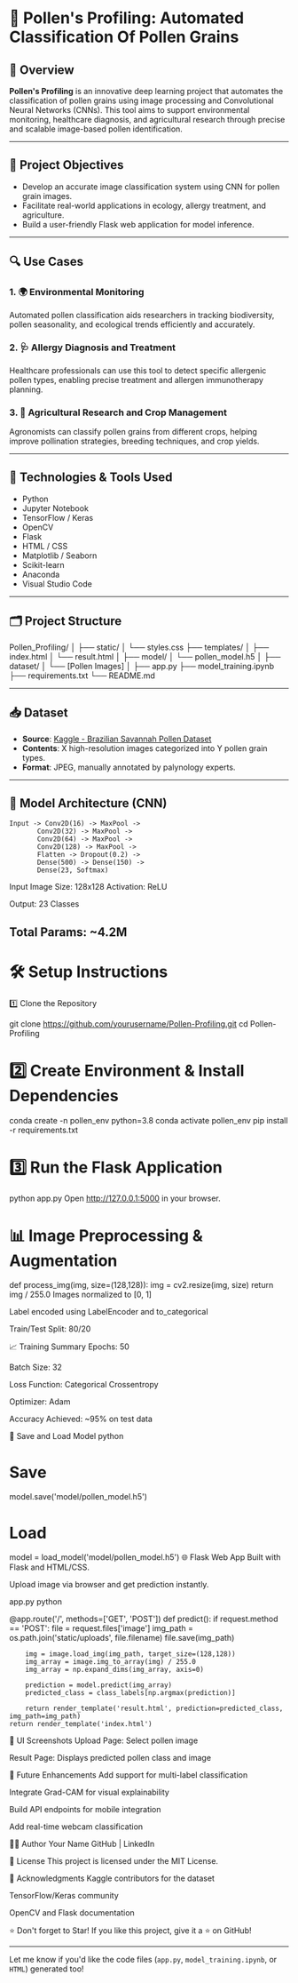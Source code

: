 # 🌼 Pollen's Profiling: Automated Classification Of Pollen Grains

## 🚀 Overview

**Pollen's Profiling** is an innovative deep learning project that automates the classification of pollen grains using image processing and Convolutional Neural Networks (CNNs). This tool aims to support environmental monitoring, healthcare diagnosis, and agricultural research through precise and scalable image-based pollen identification.

---

## 📌 Project Objectives

- Develop an accurate image classification system using CNN for pollen grain images.
- Facilitate real-world applications in ecology, allergy treatment, and agriculture.
- Build a user-friendly Flask web application for model inference.

---

## 🔍 Use Cases

### 1. 🌍 Environmental Monitoring
Automated pollen classification aids researchers in tracking biodiversity, pollen seasonality, and ecological trends efficiently and accurately.

### 2. 🩺 Allergy Diagnosis and Treatment
Healthcare professionals can use this tool to detect specific allergenic pollen types, enabling precise treatment and allergen immunotherapy planning.

### 3. 🌾 Agricultural Research and Crop Management
Agronomists can classify pollen grains from different crops, helping improve pollination strategies, breeding techniques, and crop yields.

---

## 🧠 Technologies & Tools Used

- Python
- Jupyter Notebook
- TensorFlow / Keras
- OpenCV
- Flask
- HTML / CSS
- Matplotlib / Seaborn
- Scikit-learn
- Anaconda
- Visual Studio Code

---

## 🗂️ Project Structure

Pollen_Profiling/
│
├── static/
│ └── styles.css
├── templates/
│ ├── index.html
│ └── result.html
│
├── model/
│ └── pollen_model.h5
│
├── dataset/
│ └── [Pollen Images]
│
├── app.py
├── model_training.ipynb
├── requirements.txt
└── README.md


---

## 📥 Dataset

- **Source**: [Kaggle - Brazilian Savannah Pollen Dataset](https://www.kaggle.com/)
- **Contents**: X high-resolution images categorized into Y pollen grain types.
- **Format**: JPEG, manually annotated by palynology experts.

---

## 🧪 Model Architecture (CNN)

```text
Input -> Conv2D(16) -> MaxPool -> 
       Conv2D(32) -> MaxPool -> 
       Conv2D(64) -> MaxPool -> 
       Conv2D(128) -> MaxPool ->
       Flatten -> Dropout(0.2) ->
       Dense(500) -> Dense(150) -> 
       Dense(23, Softmax)
```
Input Image Size: 128x128
Activation: ReLU

Output: 23 Classes

Total Params: ~4.2M
---
# 🛠️ Setup Instructions
1️⃣ Clone the Repository

git clone https://github.com/yourusername/Pollen-Profiling.git
cd Pollen-Profiling
# 2️⃣ Create Environment & Install Dependencies

conda create -n pollen_env python=3.8
conda activate pollen_env
pip install -r requirements.txt
# 3️⃣ Run the Flask Application

python app.py
Open http://127.0.0.1:5000 in your browser.

# 📊 Image Preprocessing & Augmentation

def process_img(img, size=(128,128)):
    img = cv2.resize(img, size)
    return img / 255.0
Images normalized to [0, 1]

Label encoded using LabelEncoder and to_categorical

Train/Test Split: 80/20

📈 Training Summary
Epochs: 50

Batch Size: 32

Loss Function: Categorical Crossentropy

Optimizer: Adam

Accuracy Achieved: ~95% on test data

💾 Save and Load Model
python
# Save
model.save('model/pollen_model.h5')

# Load
model = load_model('model/pollen_model.h5')
🌐 Flask Web App
Built with Flask and HTML/CSS.

Upload image via browser and get prediction instantly.

app.py
python

@app.route('/', methods=['GET', 'POST'])
def predict():
    if request.method == 'POST':
        file = request.files['image']
        img_path = os.path.join('static/uploads', file.filename)
        file.save(img_path)

        img = image.load_img(img_path, target_size=(128,128))
        img_array = image.img_to_array(img) / 255.0
        img_array = np.expand_dims(img_array, axis=0)

        prediction = model.predict(img_array)
        predicted_class = class_labels[np.argmax(prediction)]

        return render_template('result.html', prediction=predicted_class, img_path=img_path)
    return render_template('index.html')
📸 UI Screenshots
Upload Page: Select pollen image

Result Page: Displays predicted pollen class and image

📌 Future Enhancements
Add support for multi-label classification

Integrate Grad-CAM for visual explainability

Build API endpoints for mobile integration

Add real-time webcam classification

🧑‍💻 Author
Your Name
GitHub | LinkedIn

📃 License
This project is licensed under the MIT License.

📢 Acknowledgments
Kaggle contributors for the dataset

TensorFlow/Keras community

OpenCV and Flask documentation

⭐️ Don't forget to Star!
If you like this project, give it a ⭐️ on GitHub!


---

Let me know if you'd like the code files (`app.py`, `model_training.ipynb`, or `HTML`) generated too!
